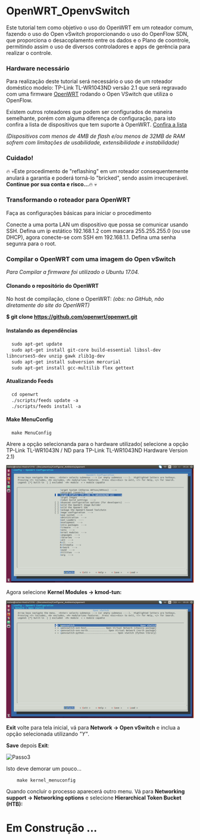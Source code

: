 # OpenWRT_OpenvSwitch

Este tutorial tem como objetivo o uso do OpenWRT em um roteador comum, fazendo o uso do Open vSwitch
proporcionando o uso do OpenFlow SDN, que proporciona o desacoplamento entre os dados e o Plano de coontrole,
permitindo assim o uso de diversos controladores e apps de gerência para realizar o controle.

### Hardware necessário

Para realização deste tutorial será necessário o uso de um roteador doméstico modelo: TP-Link TL-WR1043ND versão 2.1 que será regravado com uma firmware [OpenWRT](https://g.co/kgs/EHYNN2) rodando o Open VSwitch que utiliza o OpenFlow.

Existem outros roteadores que podem ser configurados de maneira semelhante, porém com alguma diferença de configuração, para isto confira a lista de dispositivos que tem suporte à OpenWRT. [Confira a lista](https://openwrt.org/toh/views/toh_fwdownload)

_(Dispositivos com menos de 4MB de flash e/ou menos de 32MB de RAM sofrem com limitações de usabilidade, extensibilidade e instabilidade)_

### Cuidado!


:fire: :skull:Este procedimento de "reflashing" em um roteador consequentemente anulará a garantia e poderá torná-lo "bricked", sendo assim irrecuperável. **Continue por sua conta e risco...**:fire: :skull:


### Transformando o roteador para OpenWRT

Faça as configurações básicas para iniciar o procedimento

Conecte a uma porta LAN um dispositivo que possa se comunicar usando SSH. Defina um ip estático 192.168.1.2 com mascara 255.255.255.0 (ou use DHCP), agora conecte-se com SSH em 192.168.1.1. Defina uma senha segunra para o root.

### Compilar o OpenWRT com uma imagem do Open vSwitch

_Para Compilar a firmware foi utilizado o Ubuntu 17.04._

#### Clonando o repositório do OpenWRT
No host de compilação, clone o OpenWRT: _(obs: no GitHub, não diretamente do site do OpenWRT)_

**$ git clone https://github.com/openwrt/openwrt.git**

#### Instalando as dependências

      sudo apt-get update
      sudo apt-get install git-core build-essential libssl-dev      libncurses5-dev unzip gawk zlib1g-dev
      sudo apt-get install subversion mercurial
      sudo apt-get install gcc-multilib flex gettext

#### Atualizando Feeds  

      cd openwrt
      ./scripts/feeds update -a
      ./scripts/feeds install -a

#### Make MenuConfig

      make MenuConfig

Alrere a opção selecionanda para o hardware utilizado( selecione a opção TP-Link TL-WR1043N / ND  para TP-Link TL-WR1043ND Hardware Version 2.1)

![Passo 01](https://raw.githubusercontent.com/nutessdn/OpenWRT_OpenvSwitch/master/imagens/passo1.png)

Agora selecione **Kernel Modules -> kmod-tun:**

![Passo2](https://raw.githubusercontent.com/nutessdn/OpenWRT_OpenvSwitch/master/imagens/passo2.png)

**Exit** volte para tela inicial, vá para **Network -> Open vSwitch** e inclua a opção selecionada utilizando _"Y"_.

**Save**  depois **Exit**:

![Passo3](https://raw.githubusercontent.com/nutessdn/OpenWRT_OpenvSwitch/master/imagens/passo.png)

Isto deve demorar um pouco...

        make kernel_menuconfig

Quando concluir o processo aparecerá outro menu. Vá para **Networking support -> Networking options** e selecione **Hierarchical Token Bucket (HTB):**

# Em Construção ...
